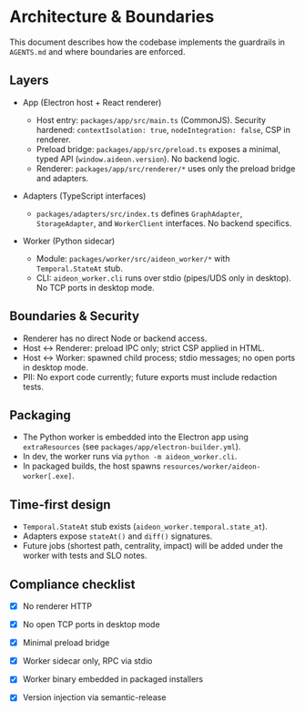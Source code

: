 # Architecture & Boundaries

This document describes how the codebase implements the guardrails in `AGENTS.md` and where boundaries are enforced.

## Layers

- App (Electron host + React renderer)
  - Host entry: `packages/app/src/main.ts` (CommonJS). Security hardened: `contextIsolation: true`, `nodeIntegration: false`, CSP in renderer.
  - Preload bridge: `packages/app/src/preload.ts` exposes a minimal, typed API (`window.aideon.version`). No backend logic.
  - Renderer: `packages/app/src/renderer/*` uses only the preload bridge and adapters.

- Adapters (TypeScript interfaces)
  - `packages/adapters/src/index.ts` defines `GraphAdapter`, `StorageAdapter`, and `WorkerClient` interfaces. No backend specifics.

- Worker (Python sidecar)
  - Module: `packages/worker/src/aideon_worker/*` with `Temporal.StateAt` stub.
  - CLI: `aideon_worker.cli` runs over stdio (pipes/UDS only in desktop). No TCP ports in desktop mode.

## Boundaries & Security

- Renderer has no direct Node or backend access.
- Host ↔ Renderer: preload IPC only; strict CSP applied in HTML.
- Host ↔ Worker: spawned child process; stdio messages; no open ports in desktop mode.
- PII: No export code currently; future exports must include redaction tests.

## Packaging

- The Python worker is embedded into the Electron app using `extraResources` (see `packages/app/electron-builder.yml`).
- In dev, the worker runs via `python -m aideon_worker.cli`.
- In packaged builds, the host spawns `resources/worker/aideon-worker[.exe]`.

## Time‑first design

- `Temporal.StateAt` stub exists (`aideon_worker.temporal.state_at`).
- Adapters expose `stateAt()` and `diff()` signatures.
- Future jobs (shortest path, centrality, impact) will be added under the worker with tests and SLO notes.

## Compliance checklist

- [x] No renderer HTTP
- [x] No open TCP ports in desktop mode
- [x] Minimal preload bridge
- [x] Worker sidecar only, RPC via stdio
- [x] Worker binary embedded in packaged installers
- [x] Version injection via semantic-release

